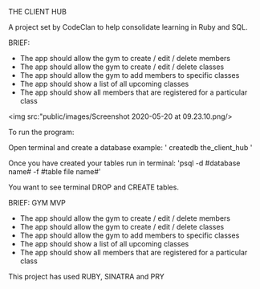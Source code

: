 THE CLIENT HUB

A project set by CodeClan to help consolidate learning in Ruby and SQL. 

BRIEF:

- The app should allow the gym to create / edit / delete members
- The app should allow the gym to create / edit / delete classes
- The app should allow the gym to add members to specific classes
- The app should show a list of all upcoming classes
- The app should show all members that are registered for a particular class

<img src:"public/images/Screenshot 2020-05-20 at 09.23.10.png/>


To run the program:

  Open terminal and create a database
    example: ' createdb the_client_hub '

  Once you have created your tables run in terminal:
    'psql -d #database name# -f #table file name#'

  You want to see terminal DROP and CREATE tables.

BRIEF: GYM MVP

- The app should allow the gym to create / edit / delete members
- The app should allow the gym to create / edit / delete classes
- The app should allow the gym to add members to specific classes
- The app should show a list of all upcoming classes
- The app should show all members that are registered for a particular class


This project has used RUBY, SINATRA and PRY
